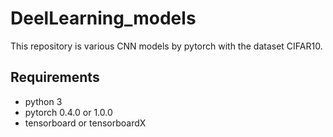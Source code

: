 # DeelLearning_models

This repository is various CNN models by pytorch with the dataset CIFAR10.



## Requirements



* python 3
* pytorch 0.4.0 or 1.0.0
* tensorboard or tensorboardX

